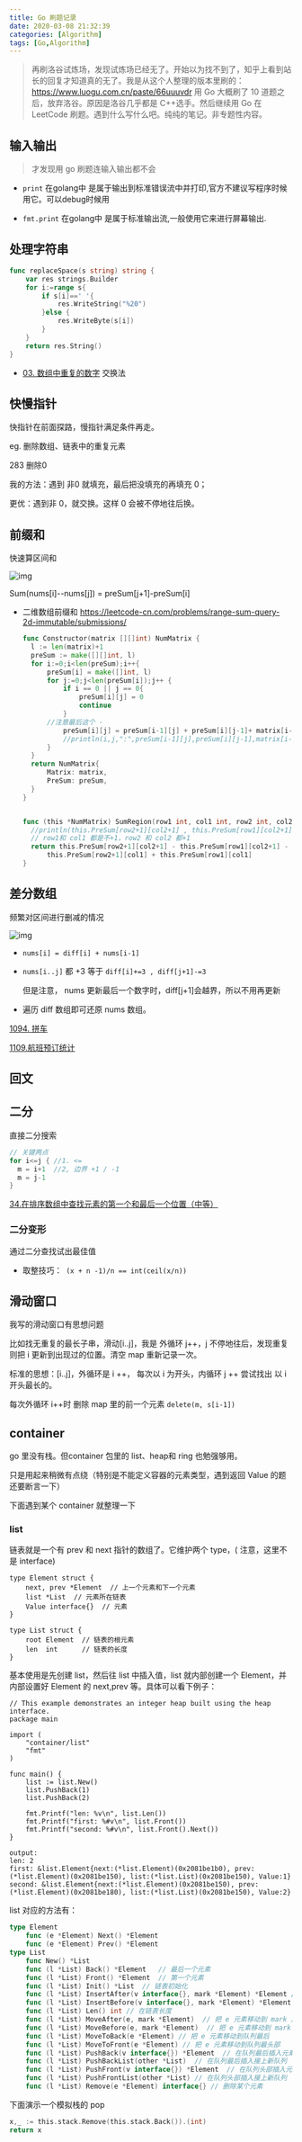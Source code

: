 ```yaml
---
title: Go 刷题记录
date: 2020-03-08 21:32:39
categories: [Algorithm]
tags: [Go,Algorithm]
---
```


> 再刷洛谷试炼场，发现试炼场已经无了。开始以为找不到了，知乎上看到站长的回复才知道真的无了。我是从这个人整理的版本里刷的：https://www.luogu.com.cn/paste/66uuuvdr 用 Go 大概刷了 10 道题之后，放弃洛谷。原因是洛谷几乎都是 C++选手。然后继续用 Go 在 LeetCode 刷题。遇到什么写什么吧。纯纯的笔记。非专题性内容。
>

<!--more-->

## 输入输出

> 才发现用 go 刷题连输入输出都不会

- `print` 在golang中 是属于输出到标准错误流中并打印,官方不建议写程序时候用它。可以debug时候用

- `fmt.print` 在golang中 是属于标准输出流,一般使用它来进行屏幕输出.

## 处理字符串

```go
func replaceSpace(s string) string {
	var res strings.Builder
    for i:=range s{
    	if s[i]==' '{
			res.WriteString("%20")
		}else {
			res.WriteByte(s[i])
		}
	}
	return res.String()
}
```
- [03. 数组中重复的数字](https://leetcode-cn.com/problems/shu-zu-zhong-zhong-fu-de-shu-zi-lcof/) 交换法

## 快慢指针

快指针在前面探路，慢指针满足条件再走。

eg. 删除数组、链表中的重复元素

283 删除0

我的方法：遇到 非0 就填充，最后把没填充的再填充 0；

更优：遇到非 0，就交换。这样 0 会被不停地往后换。

## 前缀和

快速算区间和

![img](https://raw.githubusercontent.com/gbxhq/Pic/main/qianzhuihe.jpeg)

Sum(nums[i]--nums[j]) =  preSum[j+1]-preSum[i]

- 二维数组前缀和 https://leetcode-cn.com/problems/range-sum-query-2d-immutable/submissions/

  ```go
  func Constructor(matrix [][]int) NumMatrix {
  	l := len(matrix)+1
  	preSum := make([][]int, l)
  	for i:=0;i<len(preSum);i++{
  		preSum[i] = make([]int, l)
  		for j:=0;j<len(preSum[i]);j++ {
  			if i == 0 || j == 0{
  				preSum[i][j] = 0
  				continue
  			}
        //注意最后这个 - 
  			preSum[i][j] = preSum[i-1][j] + preSum[i][j-1]+ matrix[i-1][j-1] - preSum[i-1][j-1]
  			//println(i,j,":",preSum[i-1][j],preSum[i][j-1],matrix[i-1][j-1],"-",preSum[i-1][j-1],"=",preSum[i][j])
  		}
  	}
  	return NumMatrix{
  		Matrix: matrix,
  		PreSum: preSum,
  	}
  }
  
  
  func (this *NumMatrix) SumRegion(row1 int, col1 int, row2 int, col2 int) int {
  	//println(this.PreSum[row2+1][col2+1] , this.PreSum[row1][col2+1] , this.PreSum[row2][col1] , this.PreSum[row1][col1])
    // row1和 col1 都是不+1，row2 和 col2 都+1
  	return this.PreSum[row2+1][col2+1] - this.PreSum[row1][col2+1] -
  		this.PreSum[row2+1][col1] + this.PreSum[row1][col1]
  }
  
  ```

## 差分数组

频繁对区间进行删减的情况

![img](https://raw.githubusercontent.com/gbxhq/Pic/main/chafenshuzu.jpeg)

- `nums[i] = diff[i] + nums[i-1]`

- `nums[i..j]` 都 +3 等于 `diff[i]+=3 , diff[j+1]-=3`

  但是注意， nums 更新最后一个数字时，diff[j+1]会越界，所以不用再更新

- 遍历 diff 数组即可还原 nums 数组。

[1094. 拼车](https://leetcode-cn.com/problems/car-pooling/)

[1109.航班预订统计](https://leetcode-cn.com/problems/corporate-flight-bookings)

## 回文

## 二分

直接二分搜索

```go
// 关键两点
for i<=j { //1. <=
  m = i+1  //2, 边界 +1 / -1
  m = j-1
}
```



[34.在排序数组中查找元素的第一个和最后一个位置（中等）](https://leetcode-cn.com/problems/find-first-and-last-position-of-element-in-sorted-array/)

### 二分变形

通过二分查找试出最佳值

- 取整技巧：` (x + n -1)/n == int(ceil(x/n))`

## 滑动窗口

我写的滑动窗口有思想问题

比如找无重复的最长子串，滑动[i..j]，我是 外循环 j++，j 不停地往后，发现重复则把 i 更新到出现过的位置。清空 map 重新记录一次。

标准的思想：[i..j]，外循环是 i ++， 每次以 i 为开头，内循环 j ++ 尝试找出 以 i 开头最长的。

每次外循环 i++时 删除 map 里的前一个元素 `delete(m, s[i-1])`

## container

go 里没有栈。但container 包里的 list、heap和 ring 也勉强够用。

只是用起来稍微有点绕（特别是不能定义容器的元素类型，遇到返回 Value 的题还要断言一下）

下面遇到某个 container 就整理一下

### list

链表就是一个有 prev 和 next 指针的数组了。它维护两个 type，( 注意，这里不是 interface)

```golang
type Element struct {
    next, prev *Element  // 上一个元素和下一个元素
    list *List  // 元素所在链表
    Value interface{}  // 元素
}

type List struct {
    root Element  // 链表的根元素
    len  int      // 链表的长度
}
```

基本使用是先创建 list，然后往 list 中插入值，list 就内部创建一个 Element，并内部设置好 Element 的 next,prev 等。具体可以看下例子：

```golang
// This example demonstrates an integer heap built using the heap interface.
package main

import (
    "container/list"
    "fmt"
)

func main() {
    list := list.New()
    list.PushBack(1)
    list.PushBack(2)

    fmt.Printf("len: %v\n", list.Len())
    fmt.Printf("first: %#v\n", list.Front())
    fmt.Printf("second: %#v\n", list.Front().Next())
}

output:
len: 2
first: &list.Element{next:(*list.Element)(0x2081be1b0), prev:(*list.Element)(0x2081be150), list:(*list.List)(0x2081be150), Value:1}
second: &list.Element{next:(*list.Element)(0x2081be150), prev:(*list.Element)(0x2081be180), list:(*list.List)(0x2081be150), Value:2}
```

list 对应的方法有：

```go
type Element
    func (e *Element) Next() *Element
    func (e *Element) Prev() *Element
type List
    func New() *List
    func (l *List) Back() *Element   // 最后一个元素
    func (l *List) Front() *Element  // 第一个元素
    func (l *List) Init() *List  // 链表初始化
    func (l *List) InsertAfter(v interface{}, mark *Element) *Element // 在某个元素后插入
    func (l *List) InsertBefore(v interface{}, mark *Element) *Element  // 在某个元素前插入
    func (l *List) Len() int // 在链表长度
    func (l *List) MoveAfter(e, mark *Element)  // 把 e 元素移动到 mark 之后
    func (l *List) MoveBefore(e, mark *Element)  // 把 e 元素移动到 mark 之前
    func (l *List) MoveToBack(e *Element) // 把 e 元素移动到队列最后
    func (l *List) MoveToFront(e *Element) // 把 e 元素移动到队列最头部
    func (l *List) PushBack(v interface{}) *Element  // 在队列最后插入元素
    func (l *List) PushBackList(other *List)  // 在队列最后插入接上新队列
    func (l *List) PushFront(v interface{}) *Element  // 在队列头部插入元素
    func (l *List) PushFrontList(other *List) // 在队列头部插入接上新队列
    func (l *List) Remove(e *Element) interface{} // 删除某个元素
```

下面演示一个模拟栈的 pop

```go
x,_ := this.stack.Remove(this.stack.Back()).(int)
return x
```

